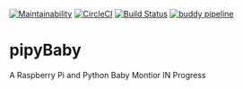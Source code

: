 [![Maintainability](https://api.codeclimate.com/v1/badges/08d413dc17462559b0c8/maintainability)](https://codeclimate.com/github/ryantiger658/pipyBaby/maintainability)
[![CircleCI](https://circleci.com/gh/ryantiger658/pipyBaby.svg?style=svg)](https://circleci.com/gh/ryantiger658/pipyBaby)
[![Build Status](https://travis-ci.org/ryantiger658/pipyBaby.svg?branch=master)](https://travis-ci.org/ryantiger658/pipyBaby)
[![buddy pipeline](https://app.buddy.works/tiger658/pipybaby/pipelines/pipeline/70998/badge.svg?token=aabc5ac700e22d11d9bc3147dac2d9162a44816c122d23031da2b958f741f8e1 "buddy pipeline")](https://app.buddy.works/tiger658/pipybaby/pipelines/pipeline/70998)

# pipyBaby
A Raspberry Pi and Python Baby Montior
IN Progress